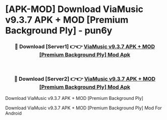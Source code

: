 # [APK-MOD] Download ViaMusic v9.3.7 APK + MOD [Premium Background Ply] - pun6y


<div align="center">
<h3>🔴 Download [Server1] 👉👉 <a href="https://apk-comot.site?title=ViaMusic_v9.3.7_APK_+_MOD_[Premium_Background_Ply]">ViaMusic v9.3.7 APK + MOD [Premium Background Ply] Mod Apk</a></h3><br>
<h3>🔴 Download [Server2] 👉👉 <a href="https://apk-comot.site?title=ViaMusic_v9.3.7_APK_+_MOD_[Premium_Background_Ply]">ViaMusic v9.3.7 APK + MOD [Premium Background Ply] Mod Apk</a></h3>
</div>



Download ViaMusic v9.3.7 APK + MOD [Premium Background Ply] 

Download ViaMusic v9.3.7 APK + MOD [Premium Background Ply] Mod For Android